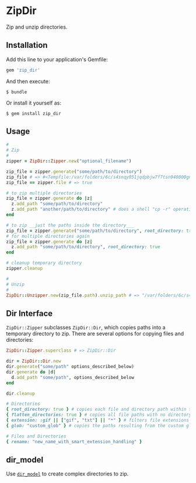 # ZipDir

Zip and unzip directories.

## Installation

Add this line to your application's Gemfile:

```ruby
gem 'zip_dir'
```

And then execute:

    $ bundle

Or install it yourself as:

    $ gem install zip_dir

## Usage

```ruby
#
# Zip
#
zipper = ZipDir::Zipper.new("optional_filename")

zip_file = zipper.generate("some/path/to/directory")
zip_file # => #<Tempfile:/var/folders/6c/s4snqy051jqdpbjw7f7tsn940000gn/T/zipper-20151127-19694-1baaqoi.zip>
zip_file == zipper.file # => true

# to zip multiple directories
zip_file = zipper.generate do |z|
  z.add_path "some/path/to/directory"
  z.add_path "another/path/to/directory" # does a shell "cp -r" operation
end

# to zip __just the paths inside the directory___
zip_file = zipper.generate("some/path/to/directory", root_directory: true)
# for multiple directories again
zip_file = zipper.generate do |z|
  z.add_path "some/path/to/directory", root_directory: true
end

# cleanup temporary directory
zipper.cleanup

#
# Unzip
#
ZipDir::Unzipper.new(zip_file.path).unzip_path # => "/var/folders/6c/s4snqy051jqdpbjw7f7tsn940000gn/T/d20151127-22683-a9vrnv"
```

## Dir Interface
`ZipDir::Zipper` subclasses `ZipDir::Dir`, which copies paths into a temporary directory to zip. There are several options for copying files and directories:

```ruby
ZipDir::Zipper.superclass # => ZipDir::Dir

dir = ZipDir::Dir.new
dir.generate("some/path" options_described_below)
dir.generate do |d|
  d.add_path "some/path", options_described_below
end

dir.cleanup
```

```ruby
# Directories
{ root_directory: true } # copies each file and directory path within the given directory path
{ flatten_directories: true } # copies all file paths with no directory structure copied (may override files)
{ extension: :gif || ["gif", "txt"] || "*" } # filters file extensions of paths, used with options listed above (:extensions is an alias)
{ glob: "custom_glob" } # copies the paths resulting from the custom glob

# Files and Directories
{ rename: "new_name_with_smart_extension_handling" }
```

## dir_model
Use [`dir_model`](https://github.com/FinalCAD/dir_model) to create complex directories to zip.